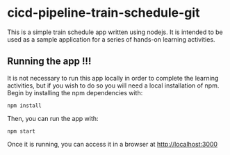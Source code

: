 # cicd-pipeline-train-schedule-git

This is a simple train schedule app written using nodejs. It is intended to be used as a sample application for a series of hands-on learning activities.

## Running the app !!!

It is not necessary to run this app locally in order to complete the learning activities, but if you wish to do so you will need a local installation of npm. Begin by installing the npm dependencies with:

    npm install

Then, you can run the app with:

    npm start

Once it is running, you can access it in a browser at [http://localhost:3000](http://localhost:3000)
